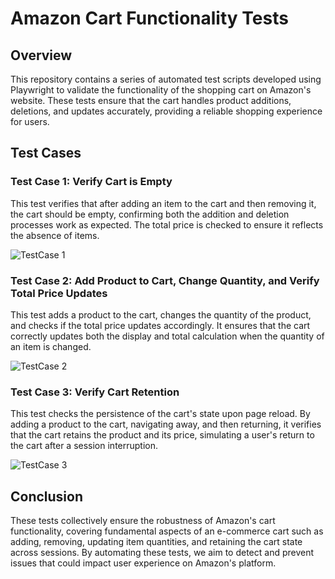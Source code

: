 # Amazon Cart Functionality Tests

## Overview

This repository contains a series of automated test scripts developed using Playwright to validate the functionality of the shopping cart on Amazon's website. These tests ensure that the cart handles product additions, deletions, and updates accurately, providing a reliable shopping experience for users.

## Test Cases

### Test Case 1: Verify Cart is Empty

This test verifies that after adding an item to the cart and then removing it, the cart should be empty, confirming both the addition and deletion processes work as expected. The total price is checked to ensure it reflects the absence of items.


![TestCase 1](https://github.com/user-attachments/assets/e045ee53-f25b-4ffb-ba71-f3e3c868900b)

### Test Case 2: Add Product to Cart, Change Quantity, and Verify Total Price Updates

This test adds a product to the cart, changes the quantity of the product, and checks if the total price updates accordingly. It ensures that the cart correctly updates both the display and total calculation when the quantity of an item is changed.


![TestCase 2](https://github.com/user-attachments/assets/af86bcec-536a-49ae-9e5a-37029a47e8ad)

### Test Case 3: Verify Cart Retention

This test checks the persistence of the cart's state upon page reload. By adding a product to the cart, navigating away, and then returning, it verifies that the cart retains the product and its price, simulating a user's return to the cart after a session interruption.

![TestCase 3](https://github.com/user-attachments/assets/deb24a8a-a671-4e13-b9ac-c8f9449bd6ee)

## Conclusion

These tests collectively ensure the robustness of Amazon's cart functionality, covering fundamental aspects of an e-commerce cart such as adding, removing, updating item quantities, and retaining the cart state across sessions. By automating these tests, we aim to detect and prevent issues that could impact user experience on Amazon's platform.

